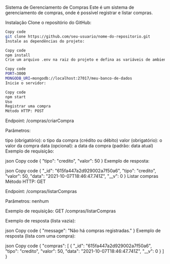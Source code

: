 Sistema de Gerenciamento de Compras
Este é um sistema de gerenciamento de compras, onde é possível registrar e listar compras.

Instalação
Clone o repositório do GitHub:

```bash
Copy code
git clone https://github.com/seu-usuario/nome-do-repositorio.git
Instale as dependências do projeto:
```

```bash
Copy code
npm install
Crie um arquivo .env na raiz do projeto e defina as variáveis de ambiente necessárias:
```

```bash
Copy code
PORT=3000
MONGODB_URI=mongodb://localhost:27017/meu-banco-de-dados
Inicie o servidor:
```

```bash
Copy code
npm start
Uso
Registrar uma compra
Método HTTP: POST
```

Endpoint: /compras/criarCompra

Parâmetros:

tipo (obrigatório): o tipo da compra (crédito ou débito)
valor (obrigatório): o valor da compra
data (opcional): a data da compra (padrão: data atual)
Exemplo de requisição:

json
Copy code
{
  "tipo": "credito",
  "valor": 50
}
Exemplo de resposta:

json
Copy code
{
  "_id": "615fa447a2d929002a7f50a6",
  "tipo": "credito",
  "valor": 50,
  "data": "2021-10-07T18:46:47.741Z",
  "__v": 0
}
Listar compras
Método HTTP: GET

Endpoint: /compras/listarCompras

Parâmetros: nenhum

Exemplo de requisição: GET /compras/listarCompras

Exemplo de resposta (lista vazia):

json
Copy code
{
  "message": "Não há compras registradas."
}
Exemplo de resposta (lista com uma compra):

json
Copy code
{
  "compras": [
    {
      "_id": "615fa447a2d929002a7f50a6",
      "tipo": "credito",
      "valor": 50,
      "data": "2021-10-07T18:46:47.741Z",
      "__v": 0
    }
  ]
}